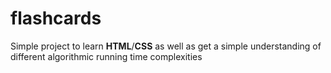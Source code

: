 # flashcards

Simple project to learn __HTML__/__CSS__ as well as get a simple understanding of different algorithmic running time complexities
